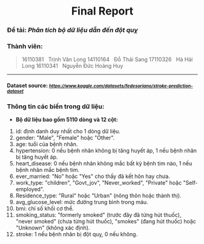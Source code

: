 # <center>Final Report</center>

### Đề tài: <i>Phân tích bộ dữ liệu dẫn đến đột quỵ</i>

### Thành viên:

> 16110381&nbsp;&nbsp;&nbsp;Trịnh Văn Long
> 14110164&nbsp;&nbsp;&nbsp;Đỗ Thái Sang
> 17110326&nbsp;&nbsp;&nbsp;Hà Hải Long
> 16110341&nbsp;&nbsp;&nbsp;Nguyễn Đức Hoàng Huy

---

#### Dataset source: <small><i>https://www.kaggle.com/datasets/fedesoriano/stroke-prediction-dataset</i></small>

### Thông tin các biến trong dữ liệu:

- <strong>Bộ dữ liệu bao gồm 5110 dòng và 12 cột:</strong>

1. id: định danh duy nhất cho 1 dòng dữ liệu.
2. gender: "Male", "Female" hoặc "Other".
3. age: tuổi của bệnh nhân.
4. hypertension: 0 nếu bệnh nhân không bị tăng huyết áp, 1 nếu bệnh nhân bị tăng huyết áp.
5. heart_disease: 0 nếu bệnh nhân không mắc bất kỳ bệnh tim nào, 1 nếu bệnh nhân mắc bệnh tim.
6. ever_married: "No" hoặc "Yes" cho thấy đã kết hôn hay chưa.
7. work_type: "children", "Govt_jov", "Never_worked", "Private" hoặc "Self-employed".
8. Residence_type: "Rural" hoặc "Urban" (nông thôn hoặc thành thị).
9. avg_glucose_level: mức đường trung bình trong máu.
10. bmi: chỉ số khối cơ thể.
11. smoking_status: "formerly smoked" (trước đây đã từng hút thuốc), "never smoked" (chưa từng hút thuốc), "smokes" (đang hút thuốc) hoặc "Unknown" (không xác định).
12. stroke: 1 nếu bệnh nhân bị đột quỵ, 0 nếu không.

